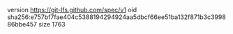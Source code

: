 version https://git-lfs.github.com/spec/v1
oid sha256:e757bf7fae404c5388194294924aa5dbcf66ee51ba132f871b3c399886bbe457
size 1763
